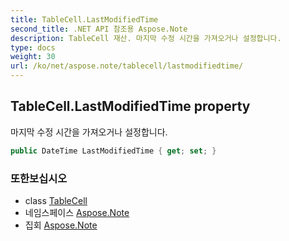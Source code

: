 ```yaml
---
title: TableCell.LastModifiedTime
second_title: .NET API 참조용 Aspose.Note
description: TableCell 재산. 마지막 수정 시간을 가져오거나 설정합니다.
type: docs
weight: 30
url: /ko/net/aspose.note/tablecell/lastmodifiedtime/
---
```

## TableCell.LastModifiedTime property

마지막 수정 시간을 가져오거나 설정합니다.

```csharp
public DateTime LastModifiedTime { get; set; }
```

### 또한보십시오

* class [TableCell](../)
* 네임스페이스 [Aspose.Note](../../tablecell/)
* 집회 [Aspose.Note](../../../)


